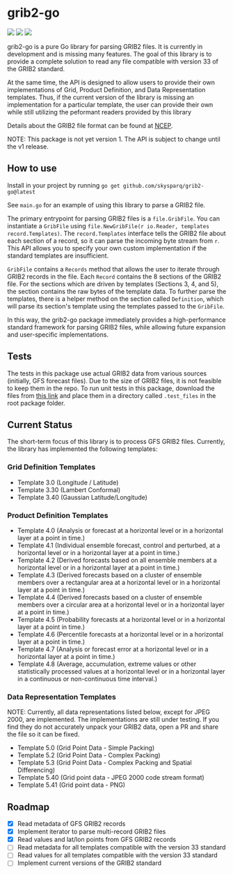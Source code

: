 # grib2-go

<a href="https://github.com/skysparq/grib2-go/blob/main/LICENSE"><img src="https://img.shields.io/github/license/skysparq/grib2-go" height="auto" width="auto" /></a>
<a href="https://goreportcard.com/report/github.com/skysparq/grib2-go"><img src="https://goreportcard.com/badge/github.com/skysparq/grib2-go" height="auto" width="auto" /></a>
<a href="https://pkg.go.dev/github.com/skysparq/grib2-go"><img src="https://pkg.go.dev/badge/github.com/skysparq/grib2-go.svg" height="auto" width="auto" /></a>

grib2-go is a pure Go library for parsing GRIB2 files. It is currently in development and is missing many features. The goal of this library is to provide a complete solution to read any file compatible with version 33 of the GRIB2 standard.

At the same time, the API is designed to allow users to provide their own implementations of Grid, Product Definition, and Data Representation templates. Thus, if the current version of the library is missing an implementation for a particular template, the user can provide their own while still utilizing the peformant readers provided by this library

Details about the GRIB2 file format can be found at [NCEP](https://www.nco.ncep.noaa.gov/pmb/docs/grib2/grib2_doc/).

NOTE: This package is not yet version 1. The API is subject to change until the v1 release.

## How to use

Install in your project by running `go get github.com/skysparq/grib2-go@latest`

See `main.go` for an example of using this library to parse a GRIB2 file.

The primary entrypoint for parsing GRIB2 files is a `file.GribFile`. You can instantiate a `GribFile` using `file.NewGribFile(r io.Reader, templates record.Templates)`. The `record.Templates` interface tells the GRIB2 file about each section of a record, so it can parse the incoming byte stream from `r`. This API allows you to specify your own custom implementation if the standard templates are insufficient.

`GribFile` contains a `Records` method that allows the user to iterate through GRIB2 records in the file. Each `Record` contains the 8 sections of the GRIB2 file. For the sections which are driven by templates (Sections 3, 4, and 5), the section contains the raw bytes of the template data. To further parse the templates, there is a helper method on the section called `Definition`, which will parse its section's template using the templates passed to the `GribFile`.

In this way, the grib2-go package immediately provides a high-performance standard framework for parsing GRIB2 files, while allowing future expansion and user-specific implementations.

## Tests

The tests in this package use actual GRIB2 data from various sources (initially, GFS forecast files). Due to the size of GRIB2 files, it is not feasible to keep them in the repo. To run unit tests in this package, download the files from [this link](https://drive.google.com/file/d/1qXFrMPeNCaR7bXzndTsRgKWYMCUL6rgO/view?usp=sharing) and place them in a directory called `.test_files` in the root package folder.

## Current Status

The short-term focus of this library is to process GFS GRIB2 files. Currently, the library has implemented the following templates:

### Grid Definition Templates

- Template 3.0 (Longitude / Latitude)
- Template 3.30 (Lambert Conformal)
- Template 3.40 (Gaussian Latitude/Longitude)

### Product Definition Templates

- Template 4.0 (Analysis or forecast at a horizontal level or in a horizontal layer at a point in time.)
- Template 4.1 (Individual ensemble forecast, control and perturbed, at a horizontal level or in a horizontal layer at a point in time.)
- Template 4.2 (Derived forecasts based on all ensemble members at a horizontal level or in a horizontal layer at a point in time.)
- Template 4.3 (Derived forecasts based on a cluster of ensemble members over a rectangular area at a horizontal level or in a horizontal layer at a point in time.)
- Template 4.4 (Derived forecasts based on a cluster of ensemble members over a circular area at a horizontal level or in a horizontal layer at a point in time.)
- Template 4.5 (Probability forecasts at a horizontal level or in a horizontal layer at a point in time.)
- Template 4.6 (Percentile forecasts at a horizontal level or in a horizontal layer at a point in time.)
- Template 4.7 (Analysis or forecast error at a horizontal level or in a horizontal layer at a point in time.)
- Template 4.8 (Average, accumulation, extreme values or other statistically processed values at a horizontal level or in a horizontal layer in a continuous or non-continuous time interval.)

### Data Representation Templates

NOTE: Currently, all data representations listed below, except for JPEG 2000, are implemented. The implementations are still under testing. If you find they do not accurately unpack your GRIB2 data, open a PR and share the file so it can be fixed.

- Template 5.0 (Grid Point Data - Simple Packing)
- Template 5.2 (Grid Point Data - Complex Packing)
- Template 5.3 (Grid Point Data - Complex Packing and Spatial Differencing)
- Template 5.40 (Grid point data - JPEG 2000 code stream format)
- Template 5.41 (Grid point data - PNG)

## Roadmap

- [x] Read metadata of GFS GRIB2 records
- [x] Implement iterator to parse multi-record GRIB2 files
- [x] Read values and lat/lon points from GFS GRIB2 records
- [ ] Read metadata for all templates compatible with the version 33 standard
- [ ] Read values for all templates compatible with the version 33 standard
- [ ] Implement current versions of the GRIB2 standard
